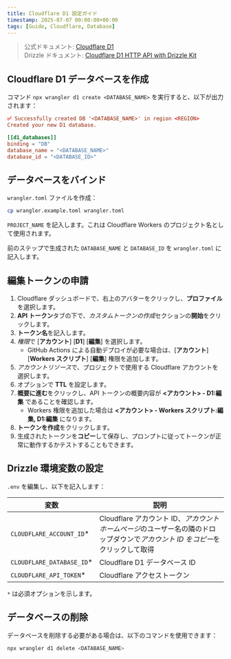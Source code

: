 ```yaml
---
title: Cloudflare D1 設定ガイド
timestamp: 2025-07-07 00:00:00+00:00
tags: [Guide, Cloudflare, Database]
---
```


> 公式ドキュメント: [Cloudflare D1](https://developers.cloudflare.com/d1/get-started/)\
> Drizzle ドキュメント: [Cloudflare D1 HTTP API with Drizzle Kit](https://orm.drizzle.team/docs/guides/d1-http-with-drizzle-kit)

## Cloudflare D1 データベースを作成

コマンド `npx wrangler d1 create <DATABASE_NAME>` を実行すると、以下が出力されます：

```toml
✅ Successfully created DB '<DATABASE_NAME>' in region <REGION>
Created your new D1 database.

[[d1_databases]]
binding = "DB"
database_name = "<DATABASE_NAME>"
database_id = "<DATABASE_ID>"
```

## データベースをバインド

`wrangler.toml` ファイルを作成：

```sh
cp wrangler.example.toml wrangler.toml
```

`PROJECT_NAME` を記入します。これは Cloudflare Workers のプロジェクト名として使用されます。

前のステップで生成された `DATABASE_NAME` と `DATABASE_ID` を `wrangler.toml` に記入します。

## 編集トークンの申請

1. Cloudflare ダッシュボードで、右上のアバターをクリックし、**プロファイル**を選択します。
2. **API トークン**タブの下で、*カスタムトークンの作成*セクションの**開始**をクリックします。
3. **トークン名**を記入します。
4. *権限*で [**アカウント**] [**D1**] [**編集**] を選択します。
    - GitHub Actions による自動デプロイが必要な場合は、[**アカウント**] [**Workers スクリプト**] [**編集**] 権限を追加します。
5. *アカウントリソース*で、プロジェクトで使用する Cloudflare アカウントを選択します。
6. オプションで **TTL** を設定します。
7. **概要に進む**をクリックし、API トークンの概要内容が **<アカウント> - D1:編集** であることを確認します。
    - Workers 権限を追加した場合は **<アカウント> - Workers スクリプト:編集, D1:編集** になります。
8. **トークンを作成**をクリックします。
9. 生成されたトークンを**コピー**して保存し、プロンプトに従ってトークンが正常に動作するかテストすることもできます。

## Drizzle 環境変数の設定

`.env` を編集し、以下を記入します：

| 変数 | 説明 |
| - | - |
| `CLOUDFLARE_ACCOUNT_ID`* | Cloudflare アカウント ID、*アカウントホームページ*のユーザー名の隣のドロップダウンで*アカウント ID をコピー*をクリックして取得 |
| `CLOUDFLARE_DATABASE_ID`* | Cloudflare D1 データベース ID |
| `CLOUDFLARE_API_TOKEN`* | Cloudflare アクセストークン |

`*` は必須オプションを示します。

## データベースの削除

データベースを削除する必要がある場合は、以下のコマンドを使用できます：

```sh
npx wrangler d1 delete <DATABASE_NAME>
```
